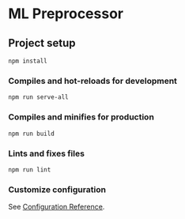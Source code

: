 # ML Preprocessor

## Project setup
```
npm install
```

### Compiles and hot-reloads for development
```
npm run serve-all
```

### Compiles and minifies for production
```
npm run build
```

### Lints and fixes files
```
npm run lint
```

### Customize configuration
See [Configuration Reference](https://cli.vuejs.org/config/).
